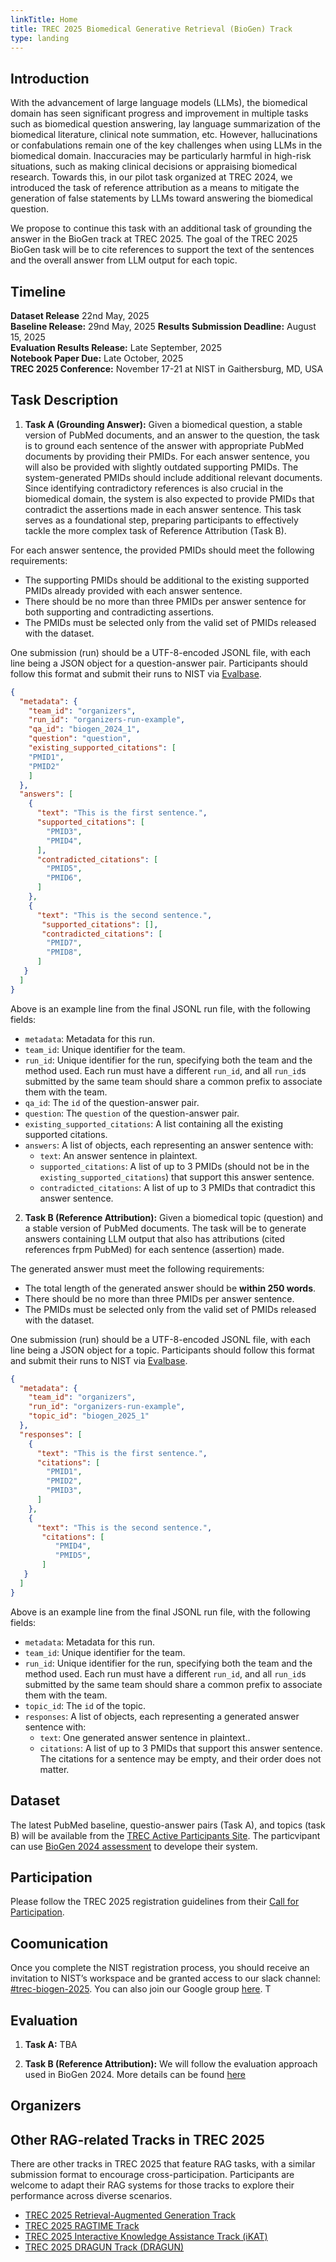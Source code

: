 ```yaml
---
linkTitle: Home
title: TREC 2025 Biomedical Generative Retrieval (BioGen) Track
type: landing
---
```


## Introduction

With the advancement of large language models (LLMs), the biomedical domain has seen significant progress and improvement in multiple tasks such as biomedical question answering, lay language summarization of the biomedical literature, clinical note summation, etc. However, hallucinations or confabulations remain one of the key challenges when using LLMs in the biomedical domain. Inaccuracies may be particularly harmful in high-risk situations, such as making clinical decisions or appraising biomedical research. Towards this, in our pilot task organized at TREC 2024, we introduced the task of reference attribution as a means to mitigate the generation of false statements by LLMs toward answering the biomedical question. 


We propose to continue this task with an additional task of grounding the answer in the BioGen track at TREC 2025. The goal of the TREC 2025 BioGen task will be to cite references to support the text of the sentences and the overall answer from LLM output for each topic.
<!--more-->

<!-- This site is a demo of the Hugo Blox Documentation theme. For the full documentation on how to use this template, refer to the [Hugo Blox Documentation](https://docs.hugoblox.com/). -->


## Timeline

**Dataset Release** 22nd May, 2025  
**Baseline Release:** 29nd May, 2025 
**Results Submission Deadline:** August 15, 2025  
**Evaluation Results Release:** Late September, 2025  
**Notebook Paper Due:** Late October, 2025  
**TREC 2025 Conference:** November 17-21 at NIST in Gaithersburg, MD, USA


## Task Description

1. **Task A (Grounding Answer):** Given a biomedical question, a stable version of PubMed documents, and an answer to the question, the task is to ground each sentence of the answer with appropriate PubMed documents by providing their PMIDs. For each answer sentence, you will also be provided with slightly outdated supporting PMIDs. The system-generated PMIDs should include additional relevant documents. Since identifying contradictory references is also crucial in the biomedical domain, the system is also expected to provide PMIDs that contradict the assertions made in each answer sentence. This task serves as a foundational step, preparing participants to effectively tackle the more complex task of Reference Attribution (Task B).

For each answer sentence, the provided PMIDs should meet the following requirements:
- The supporting PMIDs should be additional to the existing supported PMIDs already provided with each answer sentence.
- There should be no more than three PMIDs per answer sentence for both supporting and contradicting assertions.
- The PMIDs must be selected only from the valid set of PMIDs released with the dataset.

One submission (run) should be a UTF-8-encoded JSONL file, with each line being a JSON object for a question-answer pair. Participants should follow this format and submit their runs to NIST via <a href="https://ir.nist.gov/evalbase/" target="_blank">Evalbase</a>.
```json
{
  "metadata": {
    "team_id": "organizers",
    "run_id": "organizers-run-example", 
    "qa_id": "biogen_2024_1",
    "question": "question",
    "existing_supported_citations": [
    "PMID1",
    "PMID2"
    ]
  },
  "answers": [
    {
      "text": "This is the first sentence.",
      "supported_citations": [
        "PMID3",
        "PMID4",
      ],
      "contradicted_citations": [
        "PMID5",
        "PMID6",
      ]
    },
    {
      "text": "This is the second sentence.",
       "supported_citations": [],
       "contradicted_citations": [
        "PMID7",
        "PMID8",
      ]
   }
  ]
}
```
Above is an example line from the final JSONL run file, with the following fields:
- `metadata`: Metadata for this run.
- `team_id`: Unique identifier for the team.
- `run_id`: Unique identifier for the run, specifying both the team and the method used. Each run must have a different `run_id`, and all `run_id`s submitted by the same team should share a common prefix to associate them with the team.
- `qa_id`: The `id` of the question-answer pair.
- `question`: The `question` of the question-answer pair.
- `existing_supported_citations`: A list containing all the existing supported citations.
- `answers`: A list of objects, each representing an answer sentence with:
  - `text`: An answer sentence in plaintext. 
  - `supported_citations`: A list of up to 3 PMIDs (should not be in the  `existing_supported_citations`) that support this answer sentence.
  - `contradicted_citations`: A list of up to 3 PMIDs that contradict this answer sentence.




2. **Task B (Reference Attribution):**  Given a biomedical topic (question) and a stable version of PubMed documents. The task will be to generate answers containing LLM output that also has attributions (cited references frpm PubMed) for each sentence (assertion) made.

The generated answer must meet the following requirements:
- The total length of the generated answer should be **within 250 words**.
- There should be no more than three PMIDs per answer sentence.
- The PMIDs must be selected only from the valid set of PMIDs released with the dataset.

One submission (run) should be a UTF-8-encoded JSONL file, with each line being a JSON object for a topic. Participants should follow this format and submit their runs to NIST via <a href="https://ir.nist.gov/evalbase/" target="_blank">Evalbase</a>.
```json
{
  "metadata": {
    "team_id": "organizers",
    "run_id": "organizers-run-example", 
    "topic_id": "biogen_2025_1"
  },
  "responses": [
    {
      "text": "This is the first sentence.",
      "citations": [
        "PMID1",
        "PMID2",
        "PMID3",
      ]
    },
    {
      "text": "This is the second sentence.",
       "citations": [
          "PMID4",
          "PMID5",
       ]
   }
  ]
}
```
Above is an example line from the final JSONL run file, with the following fields:
- `metadata`: Metadata for this run.
- `team_id`: Unique identifier for the team.
- `run_id`: Unique identifier for the run, specifying both the team and the method used. Each run must have a different `run_id`, and all `run_id`s submitted by the same team should share a common prefix to associate them with the team.
- `topic_id`: The `id` of the topic.
- `responses`: A list of objects, each representing a generated answer sentence with:
  - `text`: One generated answer sentence in plaintext.. 
  - `citations`: A list of up to 3 PMIDs that support this answer sentence. The citations for a sentence may be empty, and their order does not matter.


## Dataset
The latest PubMed baseline, questio-answer pairs (Task A), and topics (task B) will be available from the [TREC Active Participants Site](https://trec.nist.gov/act_part/act_part.html). The particvipant can use [BioGen 2024 assessment](https://pages.nist.gov/trec-browser/trec33/biogen/data/) to develope their system.

## Participation
Please follow the TREC 2025 registration guidelines from their <a href="https://trec.nist.gov/cfp.html" target="_blank">Call for Participation</a>. 

## Coomunication
Once you complete the NIST registration process, you should receive an invitation to NIST’s workspace and be granted access to our slack channel: <a href="https://nistgov.slack.com/archives/C08BU4AF3HB" target="_blank">#trec-biogen-2025</a>. You can also join our Google group [here](https://groups.google.com/g/trec-biogen). T


## Evaluation
1. **Task A:**
TBA

2. **Task B (Reference Attribution):**
We will follow the evaluation approach used in BioGen 2024. More details can be found [here](https://arxiv.org/abs/2411.18069)



## Organizers

## Other RAG-related Tracks in TREC 2025

There are other tracks in TREC 2025 that feature RAG tasks, with a similar submission format to encourage cross-participation. Participants are welcome to adapt their RAG systems for those tracks to explore their performance across diverse scenarios.

- <a href="https://trec-rag.github.io/" target="_blank">TREC 2025 Retrieval-Augmented Generation Track</a>
- <a href="https://trec-ragtime.github.io/" target="_blank">TREC 2025 RAGTIME Track</a>
- <a href="https://www.trecikat.com/" target="_blank">TREC 2025 Interactive Knowledge Assistance Track (iKAT)</a>
- <a href="https://trec-dragun.github.io/" target="_blank">TREC 2025 DRAGUN Track (DRAGUN)</a>